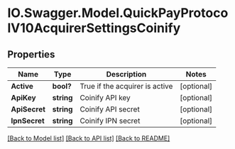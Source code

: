 # IO.Swagger.Model.QuickPayProtocolV10AcquirerSettingsCoinify
## Properties

Name | Type | Description | Notes
------------ | ------------- | ------------- | -------------
**Active** | **bool?** | True if the acquirer is active | [optional] 
**ApiKey** | **string** | Coinify API key | [optional] 
**ApiSecret** | **string** | Coinify API secret | [optional] 
**IpnSecret** | **string** | Coinify IPN secret | [optional] 

[[Back to Model list]](../README.md#documentation-for-models) [[Back to API list]](../README.md#documentation-for-api-endpoints) [[Back to README]](../README.md)

